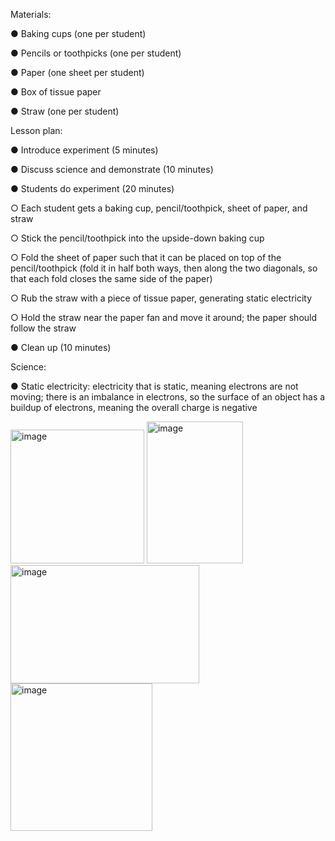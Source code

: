 Materials:

●	Baking cups (one per student)

●	Pencils or toothpicks (one per student)

●	Paper (one sheet per student)

●	Box of tissue paper

●	Straw (one per student)

Lesson plan:

●	Introduce experiment (5 minutes)

●	Discuss science and demonstrate (10 minutes)

●	Students do experiment (20 minutes)

○	Each student gets a baking cup, pencil/toothpick, sheet of paper, and straw

○	Stick the pencil/toothpick into the upside-down baking cup

○	Fold the sheet of paper such that it can be placed on top of the pencil/toothpick (fold it in half both ways, then along the two diagonals, so that each fold closes the same side of the paper)

○	Rub the straw with a piece of tissue paper, generating static electricity

○	Hold the straw near the paper fan and move it around; the paper should follow the straw

●	Clean up (10 minutes)

Science:

●	Static electricity: electricity that is static, meaning electrons are not moving; there is an imbalance in electrons, so the surface of an object has a buildup of electrons, meaning the overall charge is negative

<img width="214" height="214" alt="image" src="https://github.com/user-attachments/assets/6f696c1e-5e32-4eb7-bc39-5c007e701884" />
<img width="154" height="227" alt="image" src="https://github.com/user-attachments/assets/d71124e3-c992-4c3c-8132-9d5634c50f29" />
<img width="302" height="189" alt="image" src="https://github.com/user-attachments/assets/1ea24485-b760-48aa-9c19-209386619a5a" />
<img width="227" height="236" alt="image" src="https://github.com/user-attachments/assets/05156164-19bc-4e83-843f-4df0ac264b4b" />



